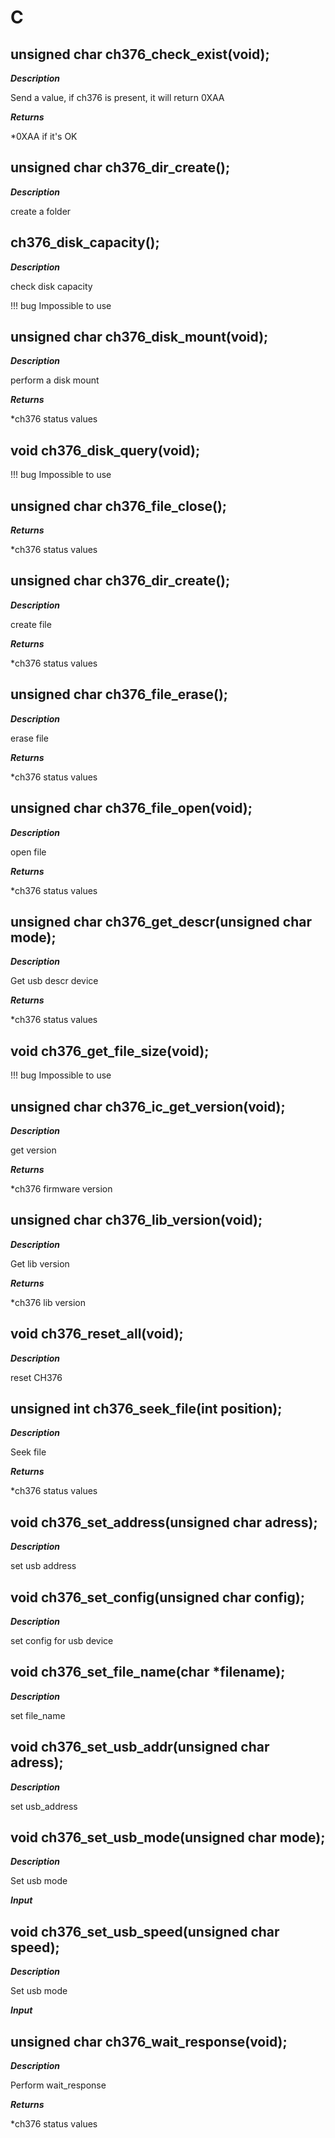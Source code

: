 # C

## unsigned char ch376_check_exist(void);

***Description***

Send a value, if ch376 is present, it will return 0XAA

***Returns***

*0XAA if it's OK


## unsigned char ch376_dir_create();

***Description***

create a folder



## ch376_disk_capacity();

***Description***

check disk capacity

!!! bug Impossible to use


## unsigned char ch376_disk_mount(void);

***Description***

perform a disk mount

***Returns***

*ch376 status values


## void ch376_disk_query(void);

!!! bug Impossible to use


## unsigned char ch376_file_close();

***Returns***

*ch376 status values


## unsigned char ch376_dir_create();

***Description***

create file

***Returns***

*ch376 status values


## unsigned char ch376_file_erase();

***Description***

erase file

***Returns***

*ch376 status values


## unsigned char ch376_file_open(void);

***Description***

open file

***Returns***

*ch376 status values


## unsigned char ch376_get_descr(unsigned char mode);

***Description***

Get usb descr device

***Returns***

*ch376 status values


## void ch376_get_file_size(void);

!!! bug Impossible to use


## unsigned char ch376_ic_get_version(void);

***Description***

get version

***Returns***

*ch376 firmware version


## unsigned char ch376_lib_version(void);

***Description***

Get lib version

***Returns***

*ch376 lib version


## void ch376_reset_all(void);

***Description***

reset CH376



## unsigned int ch376_seek_file(int position);

***Description***

Seek file

***Returns***

*ch376 status values


## void ch376_set_address(unsigned char adress);

***Description***

set usb address



## void ch376_set_config(unsigned char config);

***Description***

set config for usb device



## void ch376_set_file_name(char *filename);

***Description***

set file_name



## void ch376_set_usb_addr(unsigned char adress);

***Description***

set usb_address



## void ch376_set_usb_mode(unsigned char mode);

***Description***

Set usb mode

***Input***




## void ch376_set_usb_speed(unsigned char speed);

***Description***

Set usb mode

***Input***




## unsigned char ch376_wait_response(void);

***Description***

Perform wait_response

***Returns***

*ch376 status values


